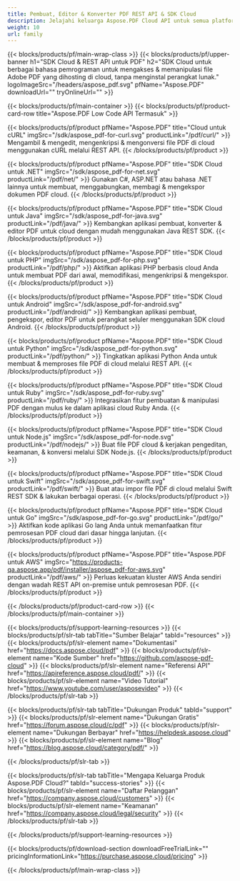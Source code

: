 ```yaml
---
title: Pembuat, Editor & Konverter PDF REST API & SDK Cloud
description: Jelajahi keluarga Aspose.PDF Cloud API untuk semua platform - Android, Java, Swift, dan lainnya. Pemrosesan PDF terpadu di cloud.
weight: 10
url: family
---
```


{{< blocks/products/pf/main-wrap-class >}}
{{< blocks/products/pf/upper-banner h1="SDK Cloud & REST API untuk PDF" h2="SDK Cloud untuk berbagai bahasa pemrograman untuk mengakses & memanipulasi file Adobe PDF yang dihosting di cloud, tanpa menginstal perangkat lunak." logoImageSrc="/headers/aspose_pdf.svg" pfName="Aspose.PDF" downloadUrl="" tryOnlineUrl="" >}}

{{< blocks/products/pf/main-container >}}
{{< blocks/products/pf/product-card-row title="Aspose.PDF Low Code API Termasuk" >}}

{{< blocks/products/pf/product pfName="Aspose.PDF" title="Cloud untuk cURL" imgSrc="/sdk/aspose_pdf-for-curl.svg" productLink="/pdf/curl/" >}}
Mengambil & mengedit, mengenkripsi & mengonversi file PDF di cloud menggunakan cURL melalui REST API.
{{< /blocks/products/pf/product >}}

{{< blocks/products/pf/product pfName="Aspose.PDF" title="SDK Cloud untuk .NET" imgSrc="/sdk/aspose_pdf-for-net.svg" productLink="/pdf/net/" >}}
Gunakan C#, ASP.NET atau bahasa .NET lainnya untuk membuat, menggabungkan, membagi & mengekspor dokumen PDF cloud.
{{< /blocks/products/pf/product >}}

{{< blocks/products/pf/product pfName="Aspose.PDF" title="SDK Cloud untuk Java" imgSrc="/sdk/aspose_pdf-for-java.svg" productLink="/pdf/java/" >}}
Kembangkan aplikasi pembuat, konverter & editor PDF untuk cloud dengan mudah menggunakan Java REST SDK.
{{< /blocks/products/pf/product >}}

{{< blocks/products/pf/product pfName="Aspose.PDF" title="SDK Cloud untuk PHP" imgSrc="/sdk/aspose_pdf-for-php.svg" productLink="/pdf/php/" >}}
Aktifkan aplikasi PHP berbasis cloud Anda untuk membuat PDF dari awal, memodifikasi, mengenkripsi & mengekspor.
{{< /blocks/products/pf/product >}}

{{< blocks/products/pf/product pfName="Aspose.PDF" title="SDK Cloud untuk Android" imgSrc="/sdk/aspose_pdf-for-android.svg" productLink="/pdf/android/" >}}
Kembangkan aplikasi pembuat, pengekspor, editor PDF untuk perangkat seluler menggunakan SDK cloud Android.
{{< /blocks/products/pf/product >}}

{{< blocks/products/pf/product pfName="Aspose.PDF" title="SDK Cloud untuk Python" imgSrc="/sdk/aspose_pdf-for-python.svg" productLink="/pdf/python/" >}}
Tingkatkan aplikasi Python Anda untuk membuat & memproses file PDF di cloud melalui REST API.
{{< /blocks/products/pf/product >}}

{{< blocks/products/pf/product pfName="Aspose.PDF" title="SDK Cloud untuk Ruby" imgSrc="/sdk/aspose_pdf-for-ruby.svg" productLink="/pdf/ruby/" >}}
Integrasikan fitur pembuatan & manipulasi PDF dengan mulus ke dalam aplikasi cloud Ruby Anda.
{{< /blocks/products/pf/product >}}

{{< blocks/products/pf/product pfName="Aspose.PDF" title="SDK Cloud untuk Node.js" imgSrc="/sdk/aspose_pdf-for-node.svg" productLink="/pdf/nodejs/" >}}
Buat file PDF cloud & kerjakan pengeditan, keamanan, & konversi melalui SDK Node.js.
{{< /blocks/products/pf/product >}}

{{< blocks/products/pf/product pfName="Aspose.PDF" title="SDK Cloud untuk Swift" imgSrc="/sdk/aspose_pdf-for-swift.svg" productLink="/pdf/swift/" >}}
Buat atau impor file PDF di cloud melalui Swift REST SDK & lakukan berbagai operasi.
{{< /blocks/products/pf/product >}}

{{< blocks/products/pf/product pfName="Aspose.PDF" title="SDK Cloud untuk Go" imgSrc="/sdk/aspose_pdf-for-go.svg" productLink="/pdf/go/" >}}
Aktifkan kode aplikasi Go lang Anda untuk memanfaatkan fitur pemrosesan PDF cloud dari dasar hingga lanjutan.
{{< /blocks/products/pf/product >}}

{{< blocks/products/pf/product pfName="Aspose.PDF" title="Aspose.PDF untuk AWS" imgSrc="https://products-qa.aspose.app/pdf/installer/aspose_pdf-for-aws.svg" productLink="/pdf/aws/" >}}
Perluas kekuatan kluster AWS Anda sendiri dengan wadah REST API on-premise untuk pemrosesan PDF.
{{< /blocks/products/pf/product >}}

{{< /blocks/products/pf/product-card-row >}}
{{< /blocks/products/pf/main-container >}}

{{< blocks/products/pf/support-learning-resources >}}
{{< blocks/products/pf/slr-tab tabTitle="Sumber Belajar" tabId="resources" >}}
{{< blocks/products/pf/slr-element name="Dokumentasi" href="https://docs.aspose.cloud/pdf" >}}
{{< blocks/products/pf/slr-element name="Kode Sumber" href="https://github.com/aspose-pdf-cloud" >}}
{{< blocks/products/pf/slr-element name="Referensi API" href="https://apireference.aspose.cloud/pdf/" >}}
{{< blocks/products/pf/slr-element name="Video Tutorial" href="https://www.youtube.com/user/asposevideo" >}}
{{< /blocks/products/pf/slr-tab >}}

{{< blocks/products/pf/slr-tab tabTitle="Dukungan Produk" tabId="support" >}}
{{< blocks/products/pf/slr-element name="Dukungan Gratis" href="https://forum.aspose.cloud/c/pdf" >}}
{{< blocks/products/pf/slr-element name="Dukungan Berbayar" href="https://helpdesk.aspose.cloud" >}}
{{< blocks/products/pf/slr-element name="Blog" href="https://blog.aspose.cloud/category/pdf/" >}}

{{< /blocks/products/pf/slr-tab >}}

{{< blocks/products/pf/slr-tab tabTitle="Mengapa Keluarga Produk Aspose.PDF Cloud?" tabId="success-stories" >}}
{{< blocks/products/pf/slr-element name="Daftar Pelanggan" href="https://company.aspose.cloud/customers" >}}
{{< blocks/products/pf/slr-element name="Keamanan" href="https://company.aspose.cloud/legal/security" >}}
{{< /blocks/products/pf/slr-tab >}}

{{< /blocks/products/pf/support-learning-resources >}}

{{< blocks/products/pf/download-section downloadFreeTrialLink="" pricingInformationLink="https://purchase.aspose.cloud/pricing" >}}

{{< /blocks/products/pf/main-wrap-class >}}


